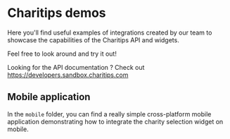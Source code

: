 # Charitips demos

Here you'll find useful examples of integrations created by our team to showcase the capabilities of the Charitips API and widgets.

Feel free to look around and try it out!

Looking for the API documentation ? Check out https://developers.sandbox.charitips.com

## Mobile application

In the `mobile` folder, you can find a really simple cross-platform mobile application demonstrating how to integrate the charity selection widget on mobile.
